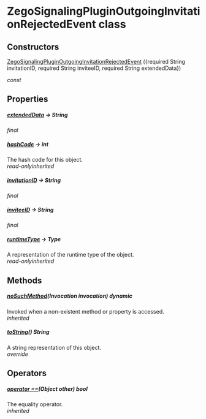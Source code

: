 


# ZegoSignalingPluginOutgoingInvitationRejectedEvent class













## Constructors

[ZegoSignalingPluginOutgoingInvitationRejectedEvent](../zego_uikit_prebuilt_live_audio_room/ZegoSignalingPluginOutgoingInvitationRejectedEvent/ZegoSignalingPluginOutgoingInvitationRejectedEvent.md) ({required String invitationID, required String inviteeID, required String extendedData})

  _const_ 


## Properties

##### [extendedData](../zego_uikit_prebuilt_live_audio_room/ZegoSignalingPluginOutgoingInvitationRejectedEvent/extendedData.md) &#8594; String



  
_<span class="feature">final</span>_



##### [hashCode](../zego_uikit_prebuilt_live_audio_room/ZegoSignalingPluginOutgoingInvitationRejectedEvent/hashCode.md) &#8594; int



The hash code for this object.  
_<span class="feature">read-only</span><span class="feature">inherited</span>_



##### [invitationID](../zego_uikit_prebuilt_live_audio_room/ZegoSignalingPluginOutgoingInvitationRejectedEvent/invitationID.md) &#8594; String



  
_<span class="feature">final</span>_



##### [inviteeID](../zego_uikit_prebuilt_live_audio_room/ZegoSignalingPluginOutgoingInvitationRejectedEvent/inviteeID.md) &#8594; String



  
_<span class="feature">final</span>_



##### [runtimeType](../zego_uikit_prebuilt_live_audio_room/ZegoSignalingPluginOutgoingInvitationRejectedEvent/runtimeType.md) &#8594; Type



A representation of the runtime type of the object.  
_<span class="feature">read-only</span><span class="feature">inherited</span>_





## Methods

##### [noSuchMethod](../zego_uikit_prebuilt_live_audio_room/ZegoSignalingPluginOutgoingInvitationRejectedEvent/noSuchMethod.md)(Invocation invocation) dynamic



Invoked when a non-existent method or property is accessed.  
_<span class="feature">inherited</span>_



##### [toString](../zego_uikit_prebuilt_live_audio_room/ZegoSignalingPluginOutgoingInvitationRejectedEvent/toString.md)() String



A string representation of this object.  
_<span class="feature">override</span>_





## Operators

##### [operator ==](../zego_uikit_prebuilt_live_audio_room/ZegoSignalingPluginOutgoingInvitationRejectedEvent/operator_equals.md)(Object other) bool



The equality operator.  
_<span class="feature">inherited</span>_















